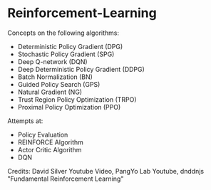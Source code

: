 # Reinforcement-Learning

Concepts on the following algorithms:

- Deterministic Policy Gradient (DPG)
- Stochastic Policy Gradient (SPG)
- Deep Q-network (DQN)
- Deep Deterministic Policy Gradient (DDPG)
- Batch Normalization (BN)
- Guided Policy Search (GPS)
- Natural Gradient (NG)
- Trust Region Policy Optimization (TRPO)
- Proximal Policy Optimization (PPO)

Attempts at:

- Policy Evaluation
- REINFORCE Algorithm
- Actor Critic Algorithm
- DQN


Credits: David Silver Youtube Video, PangYo Lab Youtube, dnddnjs "Fundamental Reinforcement Learning"
